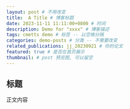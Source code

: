 ```yaml
---
layout: post # 不用改变
title:  A Title # 博客标题
date: 2023-11-11 11:11:00+0800 # 时间
description: Demo for "xxxx" # 博客描述
tags: cmetts demo # 标签 -- 以空格分隔
categories: demo-posts # 分类 -- 不需要改变
related_publications: jj_20230921 # 你的论文
featured: true # 是否在首页展示
thumbnail: # post 预览图, 可以留空
---
```


## 标题

正文内容




